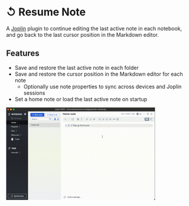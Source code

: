 # ↺ Resume Note

A [Joplin](https://joplinapp.org/) plugin to continue editing the last active note in each notebook, and go back to the last cursor position in the Markdown editor.

## Features

- Save and restore the last active note in each folder
- Save and restore the cursor position in the Markdown editor for each note
    - Optionally use note properties to sync across devices and Joplin sessions
- Set a home note or load the last active note on startup

<img src="img/sticky-note.gif" width="80%">